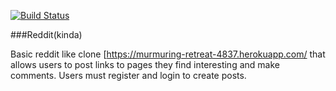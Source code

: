 [![Build Status](https://travis-ci.org/rmcwilliam/reddit.svg?branch=master)](http://travis-ci.org/rmcwilliam/reddit)

###Reddit(kinda)

Basic reddit like clone [https://murmuring-retreat-4837.herokuapp.com/
that allows users to post links to pages they find interesting and make comments. 
Users must register and login to create posts.



